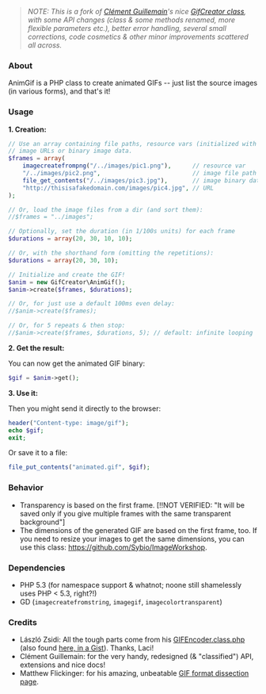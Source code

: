 > *NOTE: This is a fork of [Clément Guillemain](https://github.com/Sybio)'s nice [GifCreator class](https://github.com/Sybio/GifCreator), with some API changes (class & some methods renamed, more flexible parameters etc.), better error handling, several small corrections, code cosmetics & other minor improvements scattered all across.*

### About 

AnimGif is a PHP class to create animated GIFs -- just list the source images (in various forms), and that's it!


### Usage

**1. Creation:**

```php
// Use an array containing file paths, resource vars (initialized with imagecreatefromXXX), 
// image URLs or binary image data.
$frames = array(
    imagecreatefrompng("/../images/pic1.png"),      // resource var
    "/../images/pic2.png",                          // image file path
    file_get_contents("/../images/pic3.jpg"),       // image binary data
    "http://thisisafakedomain.com/images/pic4.jpg", // URL
);

// Or, load the image files from a dir (and sort them):
//$frames = "../images";

// Optionally, set the duration (in 1/100s units) for each frame
$durations = array(20, 30, 10, 10);

// Or, with the shorthand form (omitting the repetitions):
$durations = array(20, 30, 10);

// Initialize and create the GIF!
$anim = new GifCreator\AnimGif();
$anim->create($frames, $durations);

// Or, for just use a default 100ms even delay:
//$anim->create($frames);

// Or, for 5 repeats & then stop:
//$anim->create($frames, $durations, 5); // default: infinite looping
```

**2. Get the result:**

You can now get the animated GIF binary:

```php
$gif = $anim->get();
```

**3. Use it:**

Then you might send it directly to the browser:

```php
header("Content-type: image/gif");
echo $gif;
exit;
```

Or save it to a file:

```php
file_put_contents("animated.gif", $gif);
```


### Behavior

- Transparency is based on the first frame. [!!NOT VERIFIED: "It will be saved only if you give multiple frames with the same transparent background"]
- The dimensions of the generated GIF are based on the first frame, too. If you need to resize your images to get the same dimensions, you can use this class: https://github.com/Sybio/ImageWorkshop.


### Dependencies

* PHP 5.3 (for namespace support & whatnot; noone still shamelessly uses PHP < 5.3, right?!)
* GD (`imagecreatefromstring`, `imagegif`, `imagecolortransparent`)


### Credits

* László Zsidi: All the tough parts come from his [GIFEncoder.class.php](http://www.phpclasses.org/package/3163) (also found [here, in a Gist](https://gist.github.com/allometry/1438842)). Thanks, Laci!
* Clément Guillemain: for the very handy, redesigned (& "classified") API, extensions and nice docs!
* Matthew Flickinger: for his amazing, unbeatable [GIF format dissection page](http://www.matthewflickinger.com/lab/whatsinagif/bits_and_bytes.asp).
